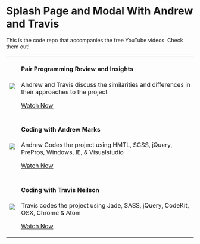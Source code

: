 # Splash Page and Modal With Andrew and Travis

This is the code repo that accompanies the free YouTube videos. Check them out!

<table>

<tr>
<td>
<a href="https://youtu.be/ki3Izu3EcYI"><img src="https://i.ytimg.com/vi/ki3Izu3EcYI/mqdefault.jpg"></a>
</td>
<td>
<h4>Pair Programming Review and Insights</h4>
<p>Andrew and Travis discuss the similarities and differences in their approaches to the project</p>
<p><a href="https://youtu.be/ki3Izu3EcYI">Watch Now</a></p>
</td>
</tr>

<tr>
<td>
<a href="https://www.youtube.com/watch?v=e6JZdj_LY0Y"><img src="https://i.ytimg.com/vi/e6JZdj_LY0Y/mqdefault.jpg"></a>
</td>
<td>
<h4>Coding with Andrew Marks</h4>
<p>Andrew Codes the project using HMTL, SCSS, jQuery, PrePros, Windows, IE, & Visualstudio</p>
<p><a href="https://www.youtube.com/watch?v=e6JZdj_LY0Y">Watch Now</a></p>
</td>
</tr>

<tr>
<td>
<a href="https://youtu.be/jMW0bmrb2n4"><img src="https://i.ytimg.com/vi/jMW0bmrb2n4/mqdefault.jpg"></a>
</td>
<td>
<h4>Coding with Travis Neilson</h4>
<p>Travis codes the project using Jade, SASS, jQuery, CodeKit, OSX, Chrome & Atom</p>
<p><a href="https://youtu.be/jMW0bmrb2n4">Watch Now</a></p>
</td>
</tr>

</table>

